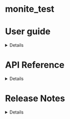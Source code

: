 # monite_test
# User guide

<details>

# Company customer
Learn how to register a customer of your company and assign a bank account to them before status changing.
## Overview
To start working with your customers, you need to register them, create bank accounts associated with them, and set their status as `active`.
### Register a customer
To register a new customer in your company, call `POST /customers`.
```

curl -X POST 'https://api.sandbox.monite.com/v1/customers' \
     -H 'X-Monite-Version: 2023-03-14' \
     -H 'X-Monite-Entity-Id: ENTITY_ID' \
     -H 'Authorization: Bearer ACCESS_TOKEN' \
     -H 'Content-Type: application/json' \
     -d '{
        "id": "123",
        "name": "John Foster",
        "email": "john@foster.com",
        "status": "not_active"
      }'

```
The successful response contains information about the customer created:
```

{
  "id": "123",
  "name": "John Foster",
  "email": "john@foster.com",
  "status": "not_active"
}

```
### Add a bank account to a customer
To add a bank account to a customer, call `POST /bank_accounts`.

```

curl -X POST 'https://api.sandbox.monite.com/v1/bank_accounts' \
     -H 'X-Monite-Version: 2023-03-14' \
     -H 'X-Monite-Entity-Id: ENTITY_ID' \
     -H 'Authorization: Bearer ACCESS_TOKEN' \
     -H 'Content-Type: application/json' \
     -d '{
        "id": "3fa85f64-5717-4562-b3fc-2c963f66afa6",
        "iban": "GB33BUKB20201555555555",
        "bic": "GB33BUKB202",
        "name": "John Foster",
        "customer_id": "123"
       }'

```

The successful response contains information about the bank account created:
```

{
  "id": "3fa85f64-5717-4562-b3fc-2c963f66afa6",
  "iban": "GB33BUKB20201555555555",
  "bic": "GB33BUKB202",
  "name": "John Foster",
  "customer_id": "123"
}

```
### Set a customer status
To set the customer's status as `active`, call `POST /customers/{customer_id}/set_as_active`.
```

curl -X POST 'https://api.sandbox.monite.com/v1/customers/{customer_id}/set_as_active' \
     -H 'X-Monite-Version: 2023-03-14' \
     -H 'X-Monite-Entity-Id: ENTITY_ID' \
     -H 'Authorization: Bearer ACCESS_TOKEN' \
     -H 'Content-Type: application/json' \
     -d '{
        "id": "123",
        "name": "John Foster",
        "email": "john@foster.com",
        "status": "set_as_active"
      }'

```
The successful response contains information about the customer's status activated:
```

{
  "id": "123",
  "name": "John Foster",
  "email": "john@foster.com",
  "status": "active"
}

```
</details>

# API Reference

<details>

## Register a customer

### Endpoint 
**POST** https://api.sandbox.monite.com/v1/customers

Create a customer of a company

**Body parameters**

|  Parameter    | Type          | Definition.   |
| ------------- | ------------- | ------------- |
| id *          | UUID          | An identification number of a customer |
| name *        | String        | The full name of a customer            |
| email         | String        | A customer email                       |
| status *      | String        | A customer status                      |

* — required parameter

**Responses**

| Response code | Definition           |
| ------------- | -------------        |
| 200           | Successful response  |
| 401           | Unauthorized         |
| 405           | Method Not Allowed   |
| 422           | Validation Error     |
| 500           | Internal Server Error|

## Add a bank account to a customer

### Endpoint 
**POST** https://api.sandbox.monite.com/v1/bank_accounts

Add a bank account to a customer

**Body parameters**

|  Parameter    | Type          | Definition                             |
| ------------- | ------------- | -------------                          |
| id *          | UUID          | An identification number of a bank     |
| iban *        | String        | The IBAN of a bank account             |
| bic           | String        | The BIC of a bank account              |
| name *        | String        | The full name of a customer            |
| customer_id * | String        | An identification number of a customer |

* — required parameter

**Responses**

| Response code | Definition           |
| ------------- | -------------        |
| 200           | Successful response  |
| 401           | Unauthorized         |
| 405           | Method Not Allowed   |
| 422           | Validation Error     |
| 500           | Internal Server Error|

## Set a customer status

### Endpoint 
**POST** https://api.sandbox.monite.com/v1/customers/{customer_id}/set_as_active/

Set the customer status

**Body parameters**

|  Parameter    | Type          | Definition.   |
| ------------- | ------------- | ------------- |
| id *          | UUID          | An identification number of a customer |
| name *        | String        | The full name of a customer            |
| email         | String        | A customer email                       |
| status *      | String        | A customer status                      |

* — required parameter

**Responses**

| Response code | Definition           |
| ------------- | -------------        |
| 200           | Successful response  |
| 401           | Unauthorized         |
| 405           | Method Not Allowed   |
| 422           | Validation Error     |
| 500           | Internal Server Error|

</details>

# Release Notes

<details>
     
### What's new in version 2023
**Improved workflow with the customers of your company**
We have added a new functionality that allows to register your customers and assign associated bank accounts to them. Moreover, you can easily set an `active` status for a customer after bank account assignement. 
